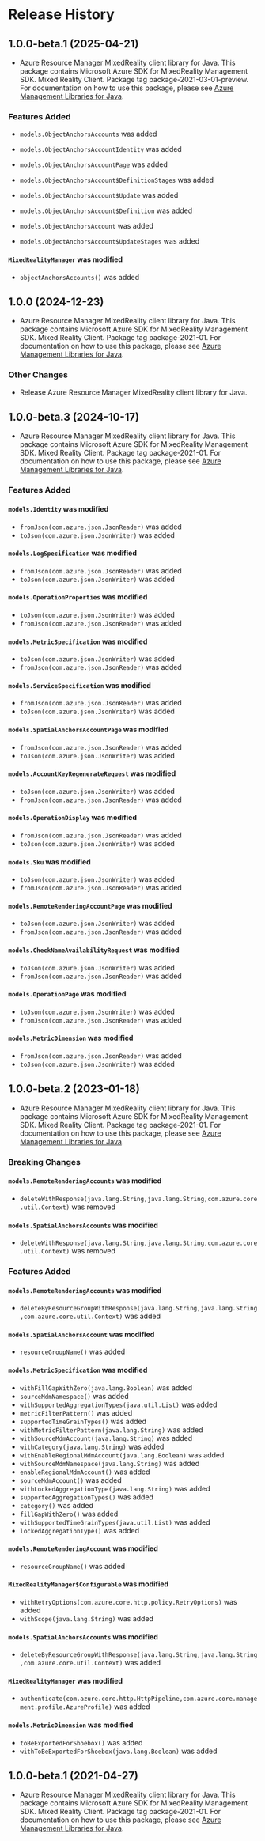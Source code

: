 # Release History

## 1.0.0-beta.1 (2025-04-21)

- Azure Resource Manager MixedReality client library for Java. This package contains Microsoft Azure SDK for MixedReality Management SDK. Mixed Reality Client. Package tag package-2021-03-01-preview. For documentation on how to use this package, please see [Azure Management Libraries for Java](https://aka.ms/azsdk/java/mgmt).

### Features Added

* `models.ObjectAnchorsAccounts` was added

* `models.ObjectAnchorsAccountIdentity` was added

* `models.ObjectAnchorsAccountPage` was added

* `models.ObjectAnchorsAccount$DefinitionStages` was added

* `models.ObjectAnchorsAccount$Update` was added

* `models.ObjectAnchorsAccount$Definition` was added

* `models.ObjectAnchorsAccount` was added

* `models.ObjectAnchorsAccount$UpdateStages` was added

#### `MixedRealityManager` was modified

* `objectAnchorsAccounts()` was added

## 1.0.0 (2024-12-23)

- Azure Resource Manager MixedReality client library for Java. This package contains Microsoft Azure SDK for MixedReality Management SDK. Mixed Reality Client. Package tag package-2021-01. For documentation on how to use this package, please see [Azure Management Libraries for Java](https://aka.ms/azsdk/java/mgmt).

### Other Changes

- Release Azure Resource Manager MixedReality client library for Java.

## 1.0.0-beta.3 (2024-10-17)

- Azure Resource Manager MixedReality client library for Java. This package contains Microsoft Azure SDK for MixedReality Management SDK. Mixed Reality Client. Package tag package-2021-01. For documentation on how to use this package, please see [Azure Management Libraries for Java](https://aka.ms/azsdk/java/mgmt).

### Features Added

#### `models.Identity` was modified

* `fromJson(com.azure.json.JsonReader)` was added
* `toJson(com.azure.json.JsonWriter)` was added

#### `models.LogSpecification` was modified

* `fromJson(com.azure.json.JsonReader)` was added
* `toJson(com.azure.json.JsonWriter)` was added

#### `models.OperationProperties` was modified

* `toJson(com.azure.json.JsonWriter)` was added
* `fromJson(com.azure.json.JsonReader)` was added

#### `models.MetricSpecification` was modified

* `toJson(com.azure.json.JsonWriter)` was added
* `fromJson(com.azure.json.JsonReader)` was added

#### `models.ServiceSpecification` was modified

* `fromJson(com.azure.json.JsonReader)` was added
* `toJson(com.azure.json.JsonWriter)` was added

#### `models.SpatialAnchorsAccountPage` was modified

* `fromJson(com.azure.json.JsonReader)` was added
* `toJson(com.azure.json.JsonWriter)` was added

#### `models.AccountKeyRegenerateRequest` was modified

* `toJson(com.azure.json.JsonWriter)` was added
* `fromJson(com.azure.json.JsonReader)` was added

#### `models.OperationDisplay` was modified

* `fromJson(com.azure.json.JsonReader)` was added
* `toJson(com.azure.json.JsonWriter)` was added

#### `models.Sku` was modified

* `toJson(com.azure.json.JsonWriter)` was added
* `fromJson(com.azure.json.JsonReader)` was added

#### `models.RemoteRenderingAccountPage` was modified

* `toJson(com.azure.json.JsonWriter)` was added
* `fromJson(com.azure.json.JsonReader)` was added

#### `models.CheckNameAvailabilityRequest` was modified

* `toJson(com.azure.json.JsonWriter)` was added
* `fromJson(com.azure.json.JsonReader)` was added

#### `models.OperationPage` was modified

* `toJson(com.azure.json.JsonWriter)` was added
* `fromJson(com.azure.json.JsonReader)` was added

#### `models.MetricDimension` was modified

* `fromJson(com.azure.json.JsonReader)` was added
* `toJson(com.azure.json.JsonWriter)` was added

## 1.0.0-beta.2 (2023-01-18)

- Azure Resource Manager MixedReality client library for Java. This package contains Microsoft Azure SDK for MixedReality Management SDK. Mixed Reality Client. Package tag package-2021-01. For documentation on how to use this package, please see [Azure Management Libraries for Java](https://aka.ms/azsdk/java/mgmt).

### Breaking Changes

#### `models.RemoteRenderingAccounts` was modified

* `deleteWithResponse(java.lang.String,java.lang.String,com.azure.core.util.Context)` was removed

#### `models.SpatialAnchorsAccounts` was modified

* `deleteWithResponse(java.lang.String,java.lang.String,com.azure.core.util.Context)` was removed

### Features Added

#### `models.RemoteRenderingAccounts` was modified

* `deleteByResourceGroupWithResponse(java.lang.String,java.lang.String,com.azure.core.util.Context)` was added

#### `models.SpatialAnchorsAccount` was modified

* `resourceGroupName()` was added

#### `models.MetricSpecification` was modified

* `withFillGapWithZero(java.lang.Boolean)` was added
* `sourceMdmNamespace()` was added
* `withSupportedAggregationTypes(java.util.List)` was added
* `metricFilterPattern()` was added
* `supportedTimeGrainTypes()` was added
* `withMetricFilterPattern(java.lang.String)` was added
* `withSourceMdmAccount(java.lang.String)` was added
* `withCategory(java.lang.String)` was added
* `withEnableRegionalMdmAccount(java.lang.Boolean)` was added
* `withSourceMdmNamespace(java.lang.String)` was added
* `enableRegionalMdmAccount()` was added
* `sourceMdmAccount()` was added
* `withLockedAggregationType(java.lang.String)` was added
* `supportedAggregationTypes()` was added
* `category()` was added
* `fillGapWithZero()` was added
* `withSupportedTimeGrainTypes(java.util.List)` was added
* `lockedAggregationType()` was added

#### `models.RemoteRenderingAccount` was modified

* `resourceGroupName()` was added

#### `MixedRealityManager$Configurable` was modified

* `withRetryOptions(com.azure.core.http.policy.RetryOptions)` was added
* `withScope(java.lang.String)` was added

#### `models.SpatialAnchorsAccounts` was modified

* `deleteByResourceGroupWithResponse(java.lang.String,java.lang.String,com.azure.core.util.Context)` was added

#### `MixedRealityManager` was modified

* `authenticate(com.azure.core.http.HttpPipeline,com.azure.core.management.profile.AzureProfile)` was added

#### `models.MetricDimension` was modified

* `toBeExportedForShoebox()` was added
* `withToBeExportedForShoebox(java.lang.Boolean)` was added

## 1.0.0-beta.1 (2021-04-27)

- Azure Resource Manager MixedReality client library for Java. This package contains Microsoft Azure SDK for MixedReality Management SDK. Mixed Reality Client. Package tag package-2021-01. For documentation on how to use this package, please see [Azure Management Libraries for Java](https://aka.ms/azsdk/java/mgmt).

